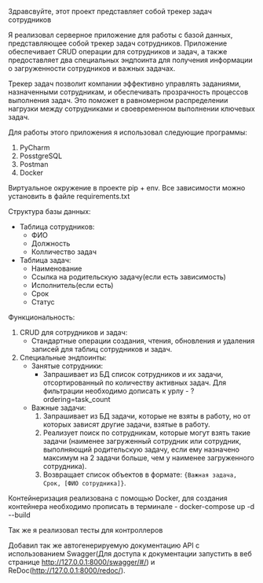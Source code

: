 Здравсвуйте, этот проект представляет собой трекер задач сотрудников

Я реализовал серверное приложение для работы с базой данных, представляющее собой трекер задач сотрудников. Приложение обеспечивает CRUD операции для сотрудников и задач, а также предоставляет два специальных эндпоинта для получения информации о загруженности сотрудников и важных задачах.

Трекер задач позволит компании эффективно управлять заданиями, назначенными сотрудникам, и обеспечивать прозрачность процессов выполнения задач. Это поможет в равномерном распределении нагрузки между сотрудниками и своевременном выполнении ключевых задач.

Для работы этого приложения я использовал следующие программы:
  1. PyCharm
  2. PosstgreSQL
  3. Postman
  4. Docker

Виртуальное окружение в проекте pip + env. Все зависимости можно установить в файле requirements.txt

Структура базы данных:
  - Таблица сотрудников: 
    - ФИО
    - Должность
    - Колличество задач
  - Таблица задач: 
    - Наименование
    - Ссылка на родительскую задачу(если есть зависимость)
    - Исполнитель(если есть)
    - Срок
    - Статус

Функциональность:

  1. CRUD для сотрудников и задач:
     - Стандартные операции создания, чтения, обновления и удаления записей для таблиц сотрудников и задач.
  2. Специальные эндпоинты:
     - Занятые сотрудники:
       - Запрашивает из БД список сотрудников и их задачи, отсортированный по количеству активных задач. Для фильтрации необходимо дописать к урлу - ?ordering=task_count
     - Важные задачи:
       1. Запрашивает из БД задачи, которые не взяты в работу, но от которых зависят другие задачи, взятые в работу.
       2. Реализует поиск по сотрудникам, которые могут взять такие задачи (наименее загруженный сотрудник или сотрудник, выполняющий родительскую задачу, если ему назначено максимум на 2 задачи больше, чем у наименее загруженного сотрудника).
       3. Возвращает список объектов в формате: `{Важная задача, Срок, [ФИО сотрудника]}`.

Контейнеризация реализована с помощью Docker, для создания контейнера необходимо прописать в терминале - docker-compose up -d --build

Так же я реализовал тесты для контроллеров

Добавил так же автогенерируемую документацию API с использованием Swagger(Для доступа к документации запустить в веб странице http://127.0.0.1:8000/swagger/#/) и ReDoc(http://127.0.0.1:8000/redoc/).
